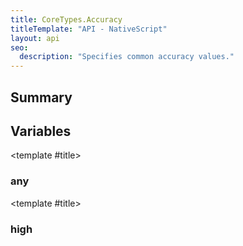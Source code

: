 ```yaml
---
title: CoreTypes.Accuracy
titleTemplate: "API - NativeScript"
layout: api
seo:
  description: "Specifies common accuracy values."
---
```


<!-- This page is auto generated, do not edit manually. -->
<!-- Run "yarn generate:api-docs" to regenerate -->

<script setup lang="ts">
  import { provide } from "vue";
  import API_DATA from "./CoreTypes-Accuracy.data.json";
  
  provide('API_DATA', API_DATA);
</script>

<APIRefHierarchy v-once />

<APIRefComment commentBase64="eyJibG9ja1RhZ3MiOltdLCJtb2RpZmllclRhZ3MiOnt9LCJzdW1tYXJ5IjpbeyJraW5kIjoidGV4dCIsInRleHQiOiJTcGVjaWZpZXMgY29tbW9uIGFjY3VyYWN5IHZhbHVlcy4ifV19" v-once />

## <Heading ignore>Summary</Heading>

<APIRefSummary v-once />

## Variables

<div class="isConst">

<APIRef for="2671" v-once>

<template #title>

### any

</template>

</APIRef>

</div>

<div class="isConst">

<APIRef for="2672" v-once>

<template #title>

### high

</template>

</APIRef>

</div>
